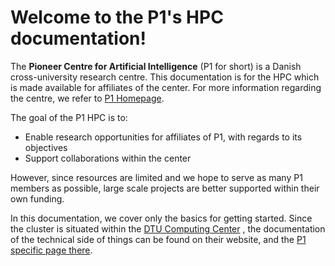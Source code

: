 # Welcome to the P1's HPC documentation!

The **Pioneer Centre for Artificial Intelligence** (P1 for short) is a Danish
cross-university research centre. This documentation is for the HPC which is
made available for affiliates of the center. For more information regarding the
centre, we refer to [P1 Homepage](https://www.aicentre.dk/the-centre-p1>).

The goal of the P1 HPC is to:

* Enable research opportunities for affiliates of P1, with regards to its objectives
* Support collaborations within the center

However, since resources are limited and we hope to serve as many P1 members as
possible, large scale projects are better supported within their own funding. 

In this documentation, we cover only the basics for getting started.
Since the cluster is situated within the [DTU Computing Center](https://www.hpc.dtu.dk/) ,
the documentation of the technical side of things can be found on their website,
and the [P1 specific page there](https://www.hpc.dtu.dk/?page_id=5028).
